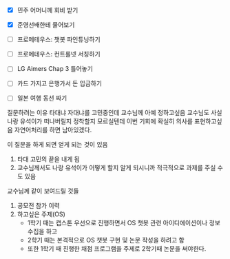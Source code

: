 - [x] 민주 어머니께 회비 받기
- [x] 준영선배한테 물어보기
- [ ] 프로메테우스: 챗봇 파인튜닝하기
- [ ] 프로메테우스: 컨트롤넷 서칭하기
- [ ] LG Aimers Chap 3 틀어놓기

- [ ] 카드 가지고 은행가서 돈 입금하기
- [ ] 일본 여행 동선 짜기


질문하려는 이유
타대냐 자대냐를 고민중인데 교수님께 아예 정하고싶음
교수님도 사실 나랑 유석이가 떠나버릴지 정착할지 모르실텐데 이번 기회에 확실히 의사를 표현하고싶음
	자연어처리를 하면 남아있겠다.

이 질문을 하게 되면 얻게 되는 것이 있음
1. 타대 고민의 끝을 내게 됨
2. 교수님께서도 나랑 유석이가 어떻게 할지 알게 되시니까 적극적으로 과제를 주실 수도 있음


교수님께 같이 보여드릴 것들
1. 공모전 참가 이력
2. 하고싶은 주제(OS)
	- 1학기 때는 캡스톤 우선으로 진행하면서 OS 챗봇 관련 아이디에이션이나 정보 수집을 하고
	- 2학기 때는 본격적으로 OS 챗봇 구현 및 논문 작성을 하려고 함
	- 또한 1학기 때 진행한 채점 프로그램을 주제로 2학기때 논문을 써야한다.



